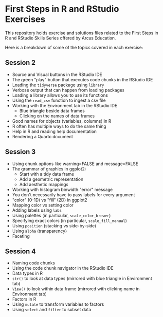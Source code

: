 # First Steps in R and RStudio Exercises

This repository holds exercise and solutions files related to the First Steps in R and RStudio Skills Series offered by Arcus Education.

Here is a breakdown of some of the topics covered in each exercise:

## Session 2

* Source and Visual buttons in the RStudio IDE
* The green "play" button that executes code chunks in the RStudio IDE
* Loading the `tidyverse` package using `library`
* Verbose output that can happen from loading packages
* Loading a library allows you to use its functions
* Using the `read_csv` function to ingest a csv file
* Working with the Environment tab in the RStudio IDE
  - Blue triangle beside data frames
  - Clicking on the names of data frames
* Good names for objects (variables, columns) in R
* R often has multiple ways to do the same thing
* Help in R and reading help documentation
* Rendering a Quarto document

## Session 3

* Using chunk options like warning=FALSE and message=FALSE
* The grammar of graphics in ggplot2:
  - Start with a tidy data frame
  - Add a geometric representation
  - Add aesthetic mappings
* Working with histogram binwidth "error" message
* You don't necessarily have to pass labels for every argument
* "color" (0-1D) vs "fill" (2D) in ggplot2
* Mapping color vs setting color
* Adding labels using `labs`
* Using palettes (in particular, `scale_color_brewer`)
* Specifying exact colors (in particular, `scale_fill_manual`)
* Using `position` (stacking vs side-by-side)
* Using `alpha` (transparency)
* Faceting

## Session 4

* Naming code chunks
* Using the code chunk navigator in the RStudio IDE
* Data types in R
* `str()` to look at data types (mirrored with blue triangle in Environment tab)
* `View()` to look within data frame (mirrored with clicking name in Environment tab)
* Factors in R
* Using `mutate` to transform variables to factors
* Using `select` and `filter` to subset data

